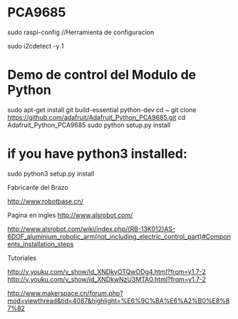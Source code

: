 # PCA9685

sudo raspi-config //Herramienta de configuracion

sudo i2cdetect -y 1

# Demo de control del Modulo de Python

sudo apt-get install git build-essential python-dev
cd ~
git clone https://github.com/adafruit/Adafruit_Python_PCA9685.git
cd Adafruit_Python_PCA9685
sudo python setup.py install
# if you have python3 installed:
sudo python3 setup.py install



Fabricante del Brazo

http://www.robotbase.cn/

Pagina en ingles
http://www.alsrobot.com/



http://www.alsrobot.com/wiki/index.php/(RB-13K012)AS-6DOF_aluminium_robotic_arm(not_including_electric_control_part)#Components_installation_steps


Tutoriales

http://v.youku.com/v_show/id_XNDkyOTQwODg4.html?from=y1.7-2
http://v.youku.com/v_show/id_XNDkwNzU3MTA0.html?from=y1.7-2

http://www.makerspace.cn/forum.php?mod=viewthread&tid=4087&highlight=%E6%9C%BA%E6%A2%B0%E8%87%82
